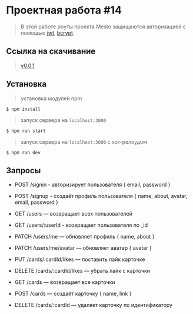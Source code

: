 # Проектная работа #14

> В этой работе роуты проекта Mesto защищаются авторизацией с помощью [jwt](https://www.npmjs.com/package/jsonwebtoken), [bcrypt](https://www.npmjs.com/package/bcrypt).

## Ссылка на скачивание

> [v0.0.1](https://github.com/echoreverb/auth-sprint)

## Установка

> установка модулей npm

```shell
$ npm install
```

> запуск сервера на `localhost:3000`

```shell
$ npm run start
```

> запуск сервера на `localhost:3000` c хот-релоудом

```shell
$ npm run dev
```

## Запросы

- POST /signin - авторизирует пользователя { email, password }
- POST /signup - создаёт профиль пользователя { name, about, avatar, email, password }

- GET /users — возвращает всех пользователей 
- GET /users/:userId - возвращает пользователя по _id

- PATCH /users/me — обновляет профиль { name, about }
- PATCH /users/me/avatar — обновляет аватар { avatar }
- PUT /cards/:cardId/likes — поставить лайк карточке
- DELETE /cards/:cardId/likes — убрать лайк с карточки

- GET /cards — возвращает все карточки
- POST /cards — создаёт карточку { name, link }
- DELETE /cards/:cardId — удаляет карточку по идентификатору

